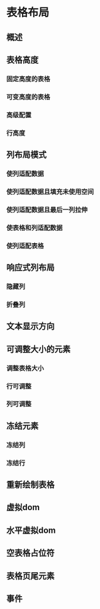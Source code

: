 # 表格布局

## 概述

## 表格高度

### 固定高度的表格

### 可变高度的表格

### 高级配置

### 行高度

## 列布局模式

### 使列适配数据

### 使列适配数据且填充未使用空间

### 使列适配数据且最后一列拉伸

### 使表格和列适配数据

### 使列适配表格


## 响应式列布局

### 隐藏列

### 折叠列

## 文本显示方向

## 可调整大小的元素

### 调整表格大小

### 行可调整

### 列可调整


## 冻结元素

### 冻结列

### 冻结行


## 重新绘制表格

## 虚拟dom

## 水平虚拟dom

## 空表格占位符

### 

## 表格页尾元素

## 事件

